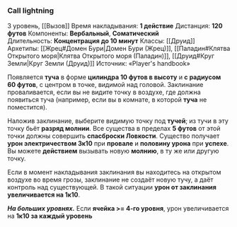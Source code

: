 ### Call lightning
3 уровень, [[Вызов]]
Время накладывания: **1 действие**
Дистанция: **120 футов**
Компоненты: **Вербальный**, **Соматический**
Длительность: **Концентрация до 10 минут**
Классы: [[Друид]]
Архетипы: [[Жрец#Домен Бури|Домен Бури (Жрец)]], [[Паладин#Клятва Открытого моря|Клятва Открытого моря (Паладин)]], [[Друид#Круг Земли|Круг Земли (Друид)]]
Источник: «Player's handbook»

Появляется **туча** в форме **цилиндра 10 футов в высоту** и **с радиусом 60 футов**, с центром в точке, видимой над головой. Заклинание проваливается, если вы не видите точку в воздухе, где должна появиться туча (например, если вы в комнате, в которой **туча** не поместится).

Наложив заклинание, выберите видимую точку под **тучей**; из тучи в эту точку бьёт **разряд молнии**. Все существа в пределах **5 футов** от этой точки должны совершить **спасброски Ловкости**. Существо получает **урон электричеством 3к10** при **провале** и **половину урона** при **успехе**. Вы можете **действием** вызывать новую **молнию**, в ту же или другую точку.

Если в момент накладывания заклинания вы находитесь на открытом воздухе во время грозы, заклинание не создаёт новую тучу, а даёт контроль над существующей. В такой ситуации **урон от заклинания увеличивается на 1к10**.

**_На больших уровнях._** Если **ячейка >= 4-го уровня**, урон увеличивается на **1к10 за каждый уровень**